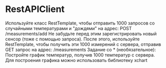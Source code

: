 # RestAPIClient

Используйте класс RestTemplate, чтобы отправить 1000 запросов со
случайными температурами и "дождями" на адрес:
POST /measurements/add
Не забудьте перед этим зарегистрировать новый сенсор (тоже с
помощью запроса).
После этого, используйте RestTemplate, чтобы получить эти 1000
измерений с сервера, отправив GET запрос на адрес:
/measurements
Задание со * (необязательное):
Постройте график температур, получив 1000 температур с сервера.
Для построения графика можно использовать библиотеку xchart
